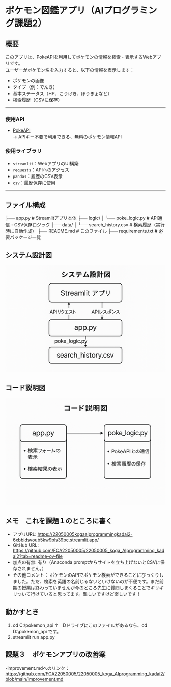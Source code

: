 

# ポケモン図鑑アプリ（AIプログラミング課題2）

## 概要

このアプリは、PokeAPIを利用してポケモンの情報を検索・表示するWebアプリです。  
ユーザーがポケモン名を入力すると、以下の情報を表示します：

- ポケモンの画像
- タイプ（例：でんき）
- 基本ステータス（HP、こうげき、ぼうぎょなど）
- 検索履歴（CSVに保存）

---

### 使用API

- [PokeAPI](https://pokeapi.co/)  
  → APIキー不要で利用できる、無料のポケモン情報API

### 使用ライブラリ

- `streamlit`：WebアプリのUI構築
- `requests`：APIへのアクセス
- `pandas`：履歴のCSV表示
- `csv`：履歴保存に使用

---

## ファイル構成

├── app.py # Streamlitアプリ本体
├── logic/
│ └── poke_logic.py # API通信・CSV保存ロジック
├── data/
│ └── search_history.csv # 検索履歴（実行時に自動作成）
├── README.md # このファイル
├── requirements.txt # 必要パッケージ一覧

## システム設計図
![System Diagram](pokemon_api/images/system_diagram.png)

## コード説明図
![Code Diagram](pokemon_api/images/code_diagram.png)

## メモ　これを課題１のところに書く
- アプリURL: https://22050005kogaaiprogrammingkadai2-6xbbidsvoub5kw9bls39bc.streamlit.app/
- GitHub URL: https://github.com/FCA22050005/22050005_koga_AIprogramming_kadai2?tab=readme-ov-file
- 加点の有無: 有り（Anaconda promptからサイトを立ち上げないとCSVに保存されません。）
- その他コメント： ポケモンのAPIでポケモン検索ができることにびっくりしました。ただ、検索を英語の名前じゃないといけないのが不便です。まだ前期の授業は終わっていませんが今のところ先生に質問しまくることでギリギリついて行けていると思ってます。難しいですけど楽しいです！

## 動かすとき

1. cd C:\pokemon_api
↑　Dドライブにこのファイルがあるなら、cd D:\pokemon_api です。
2. streamlit run app.py

## 課題３　ポケモンアプリの改善案
-improvement.mdへのリンク：https://github.com/FCA22050005/22050005_koga_AIprogramming_kadai2/blob/main/improvement.md
